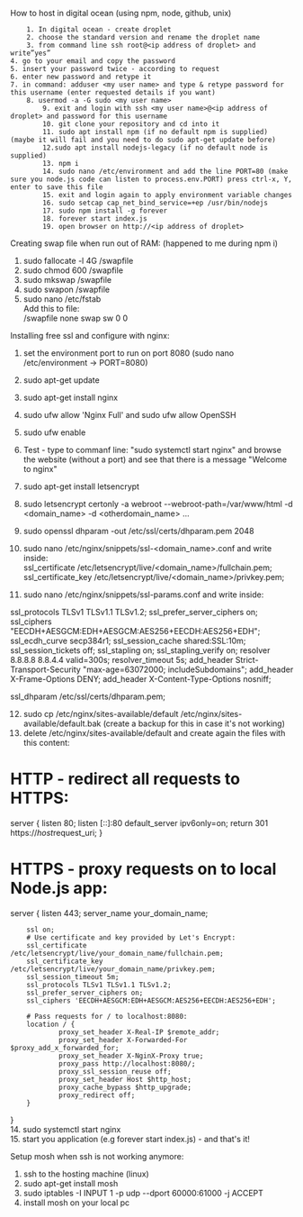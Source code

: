 How to host in digital ocean (using npm, node, github, unix)

        1. In digital ocean - create droplet
        2. choose the standard version and rename the droplet name
        3. from command line ssh root@<ip address of droplet> and write”yes”
    4. go to your email and copy the password
    5. insert your password twice - according to request
    6. enter new password and retype it
    7. in command: adduser <my user name> and type & retype password for this username (enter requested details if you want)
        8. usermod -a -G sudo <my user name>
            9. exit and login with ssh <my user name>@<ip address of droplet> and password for this username
            10. git clone your repository and cd into it
            11. sudo apt install npm (if no default npm is supplied) (maybe it will fail and you need to do sudo apt-get update before)
            12.sudo apt install nodejs-legacy (if no default node is supplied)
            13. npm i
            14. sudo nano /etc/environment and add the line PORT=80 (make sure you node.js code can listen to process.env.PORT) press ctrl-x, Y, enter to save this file
            15. exit and login again to apply environment variable changes
            16. sudo setcap cap_net_bind_service=+ep /usr/bin/nodejs
            17. sudo npm install -g forever
            18. forever start index.js
            19. open browser on http://<ip address of droplet>
            
            
Creating swap file when run out of RAM:   (happened to me during npm i)

1. sudo fallocate -l 4G /swapfile   
2. sudo chmod 600 /swapfile   
3. sudo mkswap /swapfile   
4. sudo swapon /swapfile   
5. sudo nano /etc/fstab    
    Add this to file:  
    /swapfile   none    swap    sw    0   0
    
    
Installing free ssl and configure with nginx:    

1. set the environment port to run on port 8080 (sudo nano /etc/environment -> PORT=8080)    
2. sudo apt-get update    
3. sudo apt-get install nginx 
4. sudo ufw allow 'Nginx Full'  and sudo ufw allow OpenSSH 
5. sudo ufw enable    
6. Test - type to commanf line: "sudo systemctl start nginx" and browse the website (without a port) and see that there is a message "Welcome to nginx"
7. sudo apt-get install letsencrypt    
8. sudo letsencrypt certonly -a webroot --webroot-path=/var/www/html -d <domain_name> -d <otherdomain_name> ...    
9. sudo openssl dhparam -out /etc/ssl/certs/dhparam.pem 2048    
10. sudo nano /etc/nginx/snippets/ssl-<domain_name>.conf and write inside:    
ssl_certificate /etc/letsencrypt/live/<domain_name>/fullchain.pem;
ssl_certificate_key /etc/letsencrypt/live/<domain_name>/privkey.pem;     
    
    
11. sudo nano /etc/nginx/snippets/ssl-params.conf and write inside:    

ssl_protocols TLSv1 TLSv1.1 TLSv1.2;
ssl_prefer_server_ciphers on;
ssl_ciphers "EECDH+AESGCM:EDH+AESGCM:AES256+EECDH:AES256+EDH";
ssl_ecdh_curve secp384r1;
ssl_session_cache shared:SSL:10m;
ssl_session_tickets off;
ssl_stapling on;
ssl_stapling_verify on;
resolver 8.8.8.8 8.8.4.4 valid=300s;
resolver_timeout 5s;
add_header Strict-Transport-Security "max-age=63072000; includeSubdomains";
add_header X-Frame-Options DENY;
add_header X-Content-Type-Options nosniff;
  
ssl_dhparam /etc/ssl/certs/dhparam.pem;   
    
12. sudo cp /etc/nginx/sites-available/default /etc/nginx/sites-available/default.bak    (create a backup for this in case it's not working)
13. delete /etc/nginx/sites-available/default and create again the files with this content: 
# HTTP - redirect all requests to HTTPS:
server {
        listen 80;
        listen [::]:80 default_server ipv6only=on;
        return 301 https://$host$request_uri;
}

# HTTPS - proxy requests on to local Node.js app:
server {
        listen 443;
        server_name your_domain_name;

        ssl on;
        # Use certificate and key provided by Let's Encrypt:
        ssl_certificate /etc/letsencrypt/live/your_domain_name/fullchain.pem;
        ssl_certificate_key /etc/letsencrypt/live/your_domain_name/privkey.pem;
        ssl_session_timeout 5m;
        ssl_protocols TLSv1 TLSv1.1 TLSv1.2;
        ssl_prefer_server_ciphers on;
        ssl_ciphers 'EECDH+AESGCM:EDH+AESGCM:AES256+EECDH:AES256+EDH';

        # Pass requests for / to localhost:8080:
        location / {
                proxy_set_header X-Real-IP $remote_addr;
                proxy_set_header X-Forwarded-For $proxy_add_x_forwarded_for;
                proxy_set_header X-NginX-Proxy true;
                proxy_pass http://localhost:8080/;
                proxy_ssl_session_reuse off;
                proxy_set_header Host $http_host;
                proxy_cache_bypass $http_upgrade;
                proxy_redirect off;
        }
}    
14. sudo systemctl start nginx  
15. start you application (e.g forever start index.js) -  and that's it!


Setup mosh when ssh is not working anymore:    
1. ssh to the hosting machine (linux)    
2. sudo apt-get install mosh    
3. sudo iptables -I INPUT 1 -p udp --dport 60000:61000 -j ACCEPT    
4. install mosh on your local pc

